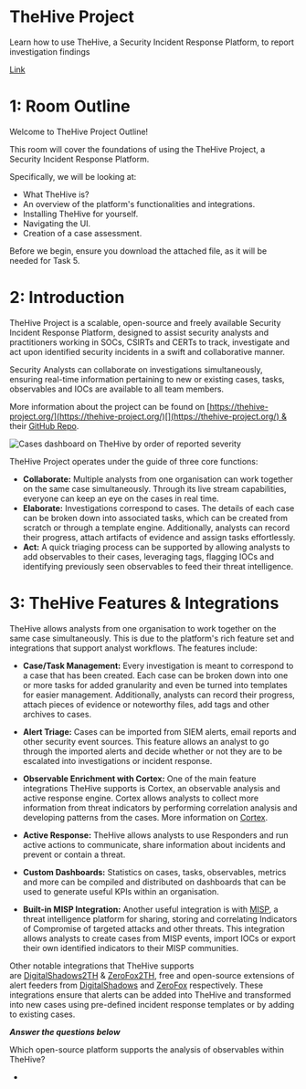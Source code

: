 # TheHive Project
   
Learn how to use TheHive, a Security Incident Response Platform, to report investigation findings

[Link](https://tryhackme.com/room/thehiveproject)


# 1: Room Outline

Welcome to TheHive Project Outline!

This room will cover the foundations of using the TheHive Project, a Security Incident Response Platform.

Specifically, we will be looking at:

- What TheHive is?
- An overview of the platform's functionalities and integrations.
- Installing TheHive for yourself.
- Navigating the UI.
- Creation of a case assessment.

Before we begin, ensure you download the attached file, as it will be needed for Task 5.


# 2: Introduction

TheHive Project is a scalable, open-source and freely available Security Incident Response Platform, designed to assist security analysts and practitioners working in SOCs, CSIRTs and CERTs to track, investigate and act upon identified security incidents in a swift and collaborative manner.

Security Analysts can collaborate on investigations simultaneously, ensuring real-time information pertaining to new or existing cases, tasks, observables and IOCs are available to all team members.

More information about the project can be found on [https://thehive-project.org/](https://thehive-project.org/)[](https://thehive-project.org/) & their [GitHub Repo](https://github.com/TheHive-Project/TheHive).[](https://thehive-project.org/)

![Cases dashboard on TheHive by order of reported severity](https://tryhackme-images.s3.amazonaws.com/user-uploads/5fc2847e1bbebc03aa89fbf2/room-content/b249487ffe52d672accdfceb365462fa.png)



TheHive Project operates under the guide of three core functions:

- **Collaborate:** Multiple analysts from one organisation can work together on the same case simultaneously. Through its live stream capabilities, everyone can keep an eye on the cases in real time.
- **Elaborate:** Investigations correspond to cases. The details of each case can be broken down into associated tasks, which can be created from scratch or through a template engine. Additionally, analysts can record their progress, attach artifacts of evidence and assign tasks effortlessly.
- **Act:** A quick triaging process can be supported by allowing analysts to add observables to their cases, leveraging tags, flagging IOCs and identifying previously seen observables to feed their threat intelligence.



# 3: TheHive Features & Integrations

TheHive allows analysts from one organisation to work together on the same case simultaneously. This is due to the platform's rich feature set and integrations that support analyst workflows. The features include:

- **Case/Task Management:** Every investigation is meant to correspond to a case that has been created. Each case can be broken down into one or more tasks for added granularity and even be turned into templates for easier management. Additionally, analysts can record their progress, attach pieces of evidence or noteworthy files, add tags and other archives to cases.
    
- **Alert Triage:** Cases can be imported from SIEM alerts, email reports and other security event sources. This feature allows an analyst to go through the imported alerts and decide whether or not they are to be escalated into investigations or incident response.
    
- **Observable Enrichment with Cortex:** One of the main feature integrations TheHive supports is Cortex, an observable analysis and active response engine. Cortex allows analysts to collect more information from threat indicators by performing correlation analysis and developing patterns from the cases. More information on [Cortex](https://github.com/TheHive-Project/Cortex/).
    
- **Active Response:** TheHive allows analysts to use Responders and run active actions to communicate, share information about incidents and prevent or contain a threat.
    
- **Custom Dashboards:** Statistics on cases, tasks, observables, metrics and more can be compiled and distributed on dashboards that can be used to generate useful KPIs within an organisation.
    
- **Built-in MISP Integration:** Another useful integration is with [MISP](https://www.misp-project.org/index.html), a threat intelligence platform for sharing, storing and correlating Indicators of Compromise of targeted attacks and other threats. This integration allows analysts to create cases from MISP events, import IOCs or export their own identified indicators to their MISP communities.
    

Other notable integrations that TheHive supports are [DigitalShadows2TH](https://github.com/TheHive-Project/DigitalShadows2TH) & [ZeroFox2TH](https://github.com/TheHive-Project/Zerofox2TH), free and open-source extensions of alert feeders from [DigitalShadows](https://www.digitalshadows.com/) and [ZeroFox](https://www.zerofox.com/) respectively. These integrations ensure that alerts can be added into TheHive and transformed into new cases using pre-defined incident response templates or by adding to existing cases.

_**Answer the questions below**_

Which open-source platform supports the analysis of observables within TheHive?

- 